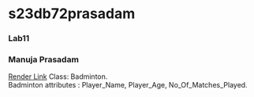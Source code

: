 # s23db72prasadam

### Lab11
### Manuja Prasadam

[Render Link](https://s23db72prasadam.onrender.com)
Class: Badminton.<br>
Badminton attributes : Player_Name, Player_Age, No_Of_Matches_Played.